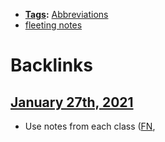 - **[Tags](<Tags.md>):** [Abbreviations](<Abbreviations.md>)
- [fleeting notes](<fleeting notes.md>)

# Backlinks
## [January 27th, 2021](<January 27th, 2021.md>)
- Use notes from each class ([FN](<FN.md>),

